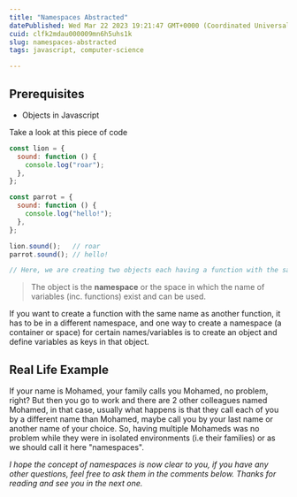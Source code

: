 ```yaml
---
title: "Namespaces Abstracted"
datePublished: Wed Mar 22 2023 19:21:47 GMT+0000 (Coordinated Universal Time)
cuid: clfk2mdau000009mn6h5uhs1k
slug: namespaces-abstracted
tags: javascript, computer-science

---
```


## Prerequisites

* Objects in Javascript
    

Take a look at this piece of code

```javascript
const lion = {
  sound: function () {
    console.log("roar");
  },
};

const parrot = {
  sound: function () {
    console.log("hello!");
  },
};

lion.sound();   // roar
parrot.sound(); // hello!

// Here, we are creating two objects each having a function with the same name but different actions.
```

> The object is the **namespace** or the space in which the name of variables (inc. functions) exist and can be used.

If you want to create a function with the same name as another function, it has to be in a different namespace, and one way to create a namespace (a container or space) for certain names/variables is to create an object and define variables as keys in that object.

## Real Life Example

If your name is Mohamed, your family calls you Mohamed, no problem, right? But then you go to work and there are 2 other colleagues named Mohamed, in that case, usually what happens is that they call each of you by a different name than Mohamed, maybe call you by your last name or another name of your choice. So, having multiple Mohameds was no problem while they were in isolated environments (i.e their families) or as we should call it here "namespaces".

*I hope the concept of namespaces is now clear to you, if you have any other questions, feel free to ask them in the comments below. Thanks for reading and see you in the next one.*